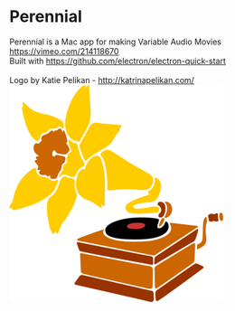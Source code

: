 # Perennial
Perennial is a Mac app for making Variable Audio Movies <br>
https://vimeo.com/214118670 <br>
Built with https://github.com/electron/electron-quick-start<br><br>
Logo by Katie Pelikan - http://katrinapelikan.com/<br>
![Perennial](perennial.png)

